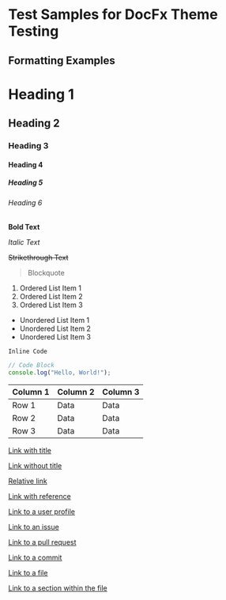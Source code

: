 # Test Samples for DocFx Theme Testing

## Formatting Examples


# Heading 1
## Heading 2
### Heading 3
#### Heading 4
##### Heading 5
###### Heading 6

**Bold Text**

*Italic Text*

~~Strikethrough Text~~

> Blockquote

1. Ordered List Item 1
2. Ordered List Item 2
3. Ordered List Item 3

- Unordered List Item 1
- Unordered List Item 2
- Unordered List Item 3

`Inline Code`

```javascript
// Code Block
console.log("Hello, World!");
```

| Column 1 | Column 2 | Column 3 |
|----------|----------|----------|
| Row 1    | Data     | Data     |
| Row 2    | Data     | Data     |
| Row 3    | Data     | Data     |

[Link with title](https://www.example.com "Example.com")

[Link without title](https://www.example.com)

[Relative link](/path/to/file)

[Link with reference][reference]

[reference]: https://www.example.com "Example.com"

[Link to a user profile](https://github.com/username)

[Link to an issue](https://github.com/username/repo/issues/1)

[Link to a pull request](https://github.com/username/repo/pull/1)

[Link to a commit](https://github.com/username/repo/commit/SHA)

[Link to a file](https://github.com/username/repo/blob/branch/filename)

[Link to a section within the file](https://github.com/username/repo/blob/branch/filename#section)

<!-- <img src="https://m365-visitor-stats.azurewebsites.net/script-samples" aria-hidden="true" /> -->